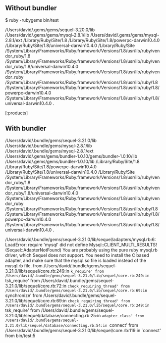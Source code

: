 ## Without bundler

$ ruby -rubygems bin/test

/Users/david/.gems/gems/sequel-3.20.0/lib
/Users/david/.gems/gems/mysql-2.8.1/lib
/Users/david/.gems/gems/mysql-2.8.1/ext
/Library/Ruby/Site/1.8
/Library/Ruby/Site/1.8/powerpc-darwin10.4.0
/Library/Ruby/Site/1.8/universal-darwin10.4.0
/Library/Ruby/Site
/System/Library/Frameworks/Ruby.framework/Versions/1.8/usr/lib/ruby/vendor_ruby/1.8
/System/Library/Frameworks/Ruby.framework/Versions/1.8/usr/lib/ruby/vendor_ruby/1.8/universal-darwin10.4.0
/System/Library/Frameworks/Ruby.framework/Versions/1.8/usr/lib/ruby/vendor_ruby
/System/Library/Frameworks/Ruby.framework/Versions/1.8/usr/lib/ruby/1.8
/System/Library/Frameworks/Ruby.framework/Versions/1.8/usr/lib/ruby/1.8/powerpc-darwin10.4.0
/System/Library/Frameworks/Ruby.framework/Versions/1.8/usr/lib/ruby/1.8/universal-darwin10.4.0
.

[:products]

## With bundler

/Users/david/.bundle/gems/sequel-3.21.0/lib
/Users/david/.bundle/gems/mysql-2.8.1/lib
/Users/david/.bundle/gems/mysql-2.8.1/ext
/Users/david/.gems/gems/bundler-1.0.10/gems/bundler-1.0.10/lib
/Users/david/.gems/gems/bundler-1.0.10/lib
/Library/Ruby/Site/1.8
/Library/Ruby/Site/1.8/powerpc-darwin10.4.0
/Library/Ruby/Site/1.8/universal-darwin10.4.0
/Library/Ruby/Site
/System/Library/Frameworks/Ruby.framework/Versions/1.8/usr/lib/ruby/vendor_ruby/1.8
/System/Library/Frameworks/Ruby.framework/Versions/1.8/usr/lib/ruby/vendor_ruby/1.8/universal-darwin10.4.0
/System/Library/Frameworks/Ruby.framework/Versions/1.8/usr/lib/ruby/vendor_ruby
/System/Library/Frameworks/Ruby.framework/Versions/1.8/usr/lib/ruby/1.8
/System/Library/Frameworks/Ruby.framework/Versions/1.8/usr/lib/ruby/1.8/powerpc-darwin10.4.0
/System/Library/Frameworks/Ruby.framework/Versions/1.8/usr/lib/ruby/1.8/universal-darwin10.4.0
.


/Users/david/.bundle/gems/sequel-3.21.0/lib/sequel/adapters/mysql.rb:6: LoadError: require 'mysql' did not define Mysql::CLIENT_MULTI_RESULTS! (Sequel::AdapterNotFound)
  You are probably using the pure ruby mysql.rb driver,
  which Sequel does not support. You need to install
  the C based adapter, and make sure that the mysql.so
  file is loaded instead of the mysql.rb file.
        from /Users/david/.bundle/gems/sequel-3.21.0/lib/sequel/core.rb:249:in `k_require'
        from /Users/david/.bundle/gems/sequel-3.21.0/lib/sequel/core.rb:249:in `tsk_require'
        from /Users/david/.bundle/gems/sequel-3.21.0/lib/sequel/core.rb:72:in `check_requiring_thread'
        from /Users/david/.bundle/gems/sequel-3.21.0/lib/sequel/core.rb:69:in `synchronize'
        from /Users/david/.bundle/gems/sequel-3.21.0/lib/sequel/core.rb:69:in `check_requiring_thread'
        from /Users/david/.bundle/gems/sequel-3.21.0/lib/sequel/core.rb:249:in `tsk_require'
        from /Users/david/.bundle/gems/sequel-3.21.0/lib/sequel/database/connecting.rb:25:in `adapter_class'
        from /Users/david/.bundle/gems/sequel-3.21.0/lib/sequel/database/connecting.rb:54:in `connect'
        from /Users/david/.bundle/gems/sequel-3.21.0/lib/sequel/core.rb:119:in `connect'
        from bin/test:5
